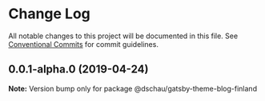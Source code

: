 # Change Log

All notable changes to this project will be documented in this file.
See [Conventional Commits](https://conventionalcommits.org) for commit guidelines.

## 0.0.1-alpha.0 (2019-04-24)

**Note:** Version bump only for package @dschau/gatsby-theme-blog-finland
